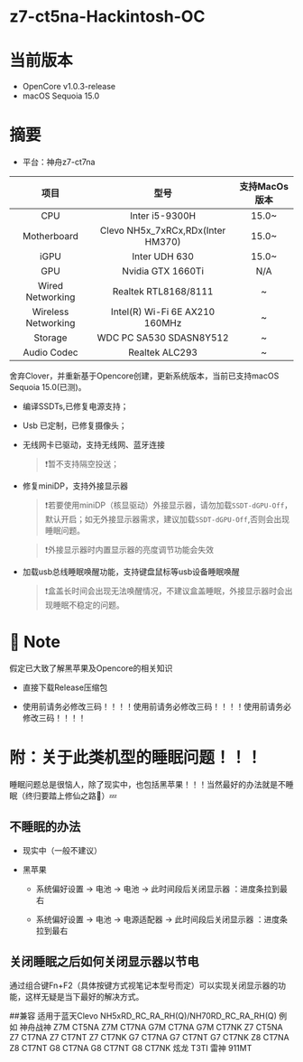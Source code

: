 # z7-ct5na-Hackintosh-OC

# 当前版本

- OpenCore v1.0.3-release
- macOS Sequoia 15.0

# 摘要

- 平台：神舟z7-ct7na

|        项目         |               型号                | 支持MacOs版本 |
| :-----------------: | :-------------------------------: | :-----------: |
|         CPU         |          Inter i5-9300H           |   15.0~       |
|     Motherboard     | Clevo NH5x_7xRCx,RDx(Inter HM370) |   15.0~       |
|        iGPU         |           Inter UDH 630           |   15.0~       |
|         GPU         |         Nvidia GTX 1660Ti         |      N/A      |
|  Wired Networking   |       Realtek RTL8168/8111        |       ~       |
| Wireless Networking |   Intel(R) Wi-Fi 6E AX210 160MHz  |       ~       |
|       Storage       |      WDC PC SA530 SDASN8Y512      |       ~       |
|     Audio Codec     |          Realtek ALC293           |       ~       |

舍弃Clover，并重新基于Opencore创建，更新系统版本，当前已支持macOS Sequoia 15.0(已测)。

- 编译SSDTs,已修复电源支持；

- Usb 已定制，已修复摄像头；

- 无线网卡已驱动，支持无线网、蓝牙连接

  > ❗​暂不支持隔空投送；

- 修复miniDP，支持外接显示器

  > ❗若要使用miniDP（核显驱动）外接显示器，请勿加载`SSDT-dGPU-Off`，默认开启；如无外接显示器需求，建议加载`SSDT-dGPU-Off`,否则会出现睡眠问题。
  
  > ❗外接显示器时内置显示器的亮度调节功能会失效

- 加载usb总线睡眠唤醒功能，支持键盘鼠标等usb设备睡眠唤醒

  > ❗盒盖长时间会出现无法唤醒情况，不建议盒盖睡眠，外接显示器时会出现睡眠不稳定的问题。

# :bookmark: Note

 假定已大致了解黑苹果及Opencore的相关知识

- 直接下载Release压缩包

- 使用前请务必修改三码！！！！使用前请务必修改三码！！！！使用前请务必修改三码！！！！

# 附：关于此类机型的睡眠问题！！！

睡眠问题总是很恼人，除了现实中，也包括黑苹果！！！当然最好的办法就是不睡眠（终归要踏上修仙之路👻）💤

## 不睡眠的办法

- 现实中（一般不建议）

- 黑苹果

   -  系统偏好设置 -> 电池 -> 电池 -> 此时间段后关闭显示器 ：进度条拉到最右
   
   -  系统偏好设置 -> 电池 -> 电源适配器 -> 此时间段后关闭显示器 ：进度条拉到最右

## 关闭睡眠之后如何关闭显示器以节电

通过组合键Fn+F2（具体按键方式视笔记本型号而定）可以实现关闭显示器的功能，这样无疑是当下最好的解决方式。

##兼容 
适用于蓝天Clevo NH5xRD_RC_RA_RH(Q)/NH70RD_RC_RA_RH(Q) 例如 神舟战神 Z7M CT5NA Z7M CT7NA G7M CT7NA G7M CT7NK Z7 CT5NA Z7 CT7NA Z7 CT7NT Z7 CT7NK G7 CT7NA G7 CT7NT G7 CT7NK Z8 CT7NA Z8 CT7NT G8 CT7NA G8 CT7NT G8 CT7NK 炫龙 T3TI 雷神 911MT
